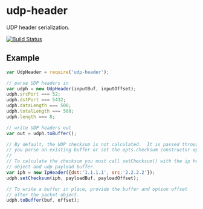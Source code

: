# udp-header

UDP header serialization.

[![Build Status](https://travis-ci.org/wanderview/node-udp-header.png)](https://travis-ci.org/wanderview/node-udp-header)

## Example

```javascript
var UdpHeader = require('udp-header');

// parse UDP headers in
var udph = new UdpHeader(inputBuf, inputOffset);
udph.srcPort === 52;
udph.dstPort === 5432;
udph.dataLength === 500;
udph.totalLength === 508;
udph.length === 8;

// write UDP headers out
var out = udph.toBuffer();

// By default, the UDP checksum is not calculated.  It is passed through if
// you parse an existing buffer or set the opts.checksum constructor option.
//
// To calculate the checksum you must call setChecksum() with the ip header
// object and udp payload buffer.
var iph = new IpHeader({dst:'1.1.1.1', src:'2.2.2.2'});
udph.setChecksum(iph, payloadBuf, payloadOffset);

// To write a buffer in place, provide the buffer and option offset
// after the packet object.
udph.toBuffer(buf, offset);
```
